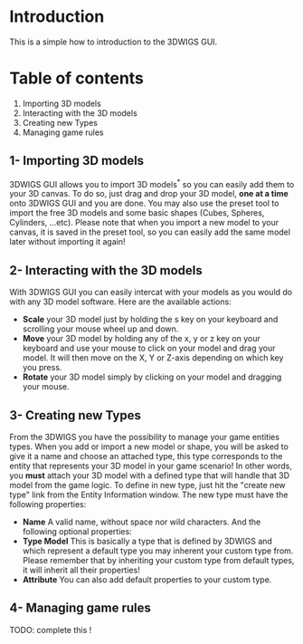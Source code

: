 # Introduction #

This is a simple how to introduction to the 3DWIGS GUI.


# Table of contents #
  1. Importing 3D models
  1. Interacting with the 3D models
  1. Creating new Types
  1. Managing game rules

## 1- Importing 3D models ##
3DWIGS GUI allows you to import 3D models<sup>*</sup> so you can easily add them to your 3D canvas. To do so, just drag and drop your 3D model, **one at a time** onto 3DWIGS GUI and you are done. You may also use the preset tool to import the free 3D models and some basic shapes (Cubes, Spheres, Cylinders, ...etc). Please note that when you import a new model to your canvas, it is saved in the preset tool, so you can easily add the same model later without importing it again!

## 2- Interacting with the 3D models ##
With 3DWIGS GUI you can easily intercat with your models as you would do with any 3D model software. Here are the available actions:
  * **Scale** your 3D model just by holding the s key on your keyboard and scrolling your mouse wheel up and down.
  * **Move** your 3D model by holding any of the x, y or z key on your keyboard and use your mouse to click on your model and drag your model. It will then move on the X, Y or Z-axis depending on which key you press.
  * **Rotate** your 3D model simply by clicking on your model and dragging your mouse.

## 3- Creating new Types ##
From the 3DWIGS you have the possibility to manage your game entities types.
When you add or import a new model or shape, you will be asked to give it a name and choose an attached type, this type corresponds to the entity that represents your 3D model in your game scenario! In other words, you **must** attach your 3D model with a defined type that will handle that 3D model from the game logic.
To define in new type, just hit the "create new type" link from the Entity Information window. The new type must have the following properties:
  * **Name** A valid name, without space nor wild characters.
And the following optional properties:
  * **Type Model** This is basically a type that is defined by 3DWIGS and which represent a default type you may inherent your custom type from. Please remember that by inheriting your custom type from default types, it will inherit all their properties!
  * **Attribute** You can also add default properties to your custom type.


## 4- Managing game rules ##
TODO: complete this !